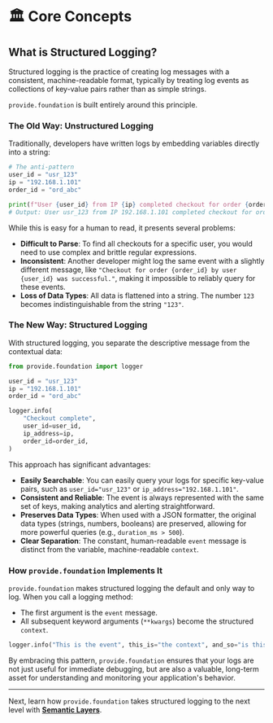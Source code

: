 # 🏛️ Core Concepts

## What is Structured Logging?

Structured logging is the practice of creating log messages with a consistent, machine-readable format, typically by treating log events as collections of key-value pairs rather than as simple strings.

`provide.foundation` is built entirely around this principle.

### The Old Way: Unstructured Logging

Traditionally, developers have written logs by embedding variables directly into a string:

```python
# The anti-pattern
user_id = "usr_123"
ip = "192.168.1.101"
order_id = "ord_abc"

print(f"User {user_id} from IP {ip} completed checkout for order {order_id}.")
# Output: User usr_123 from IP 192.168.1.101 completed checkout for order ord_abc.
```

While this is easy for a human to read, it presents several problems:

*   **Difficult to Parse**: To find all checkouts for a specific user, you would need to use complex and brittle regular expressions.
*   **Inconsistent**: Another developer might log the same event with a slightly different message, like `"Checkout for order {order_id} by user {user_id} was successful."`, making it impossible to reliably query for these events.
*   **Loss of Data Types**: All data is flattened into a string. The number `123` becomes indistinguishable from the string `"123"`.

### The New Way: Structured Logging

With structured logging, you separate the descriptive message from the contextual data:

```python
from provide.foundation import logger

user_id = "usr_123"
ip = "192.168.1.101"
order_id = "ord_abc"

logger.info(
    "Checkout complete",
    user_id=user_id,
    ip_address=ip,
    order_id=order_id,
)
```

This approach has significant advantages:

*   **Easily Searchable**: You can easily query your logs for specific key-value pairs, such as `user_id="usr_123"` or `ip_address="192.168.1.101"`.
*   **Consistent and Reliable**: The event is always represented with the same set of keys, making analytics and alerting straightforward.
*   **Preserves Data Types**: When used with a JSON formatter, the original data types (strings, numbers, booleans) are preserved, allowing for more powerful queries (e.g., `duration_ms > 500`).
*   **Clear Separation**: The constant, human-readable `event` message is distinct from the variable, machine-readable `context`.

### How `provide.foundation` Implements It

`provide.foundation` makes structured logging the default and only way to log. When you call a logging method:

*   The first argument is the `event` message.
*   All subsequent keyword arguments (`**kwargs`) become the structured `context`.

```python
logger.info("This is the event", this_is="the context", and_so="is this")
```

By embracing this pattern, `provide.foundation` ensures that your logs are not just useful for immediate debugging, but are also a valuable, long-term asset for understanding and monitoring your application's behavior.

---

Next, learn how `provide.foundation` takes structured logging to the next level with [**Semantic Layers**](./semantic-layers.md).
